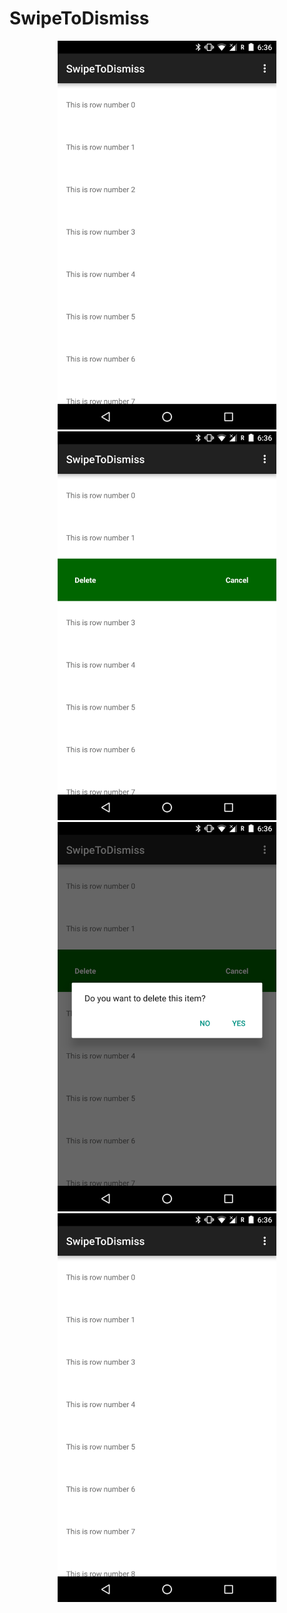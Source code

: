 # SwipeToDismiss

<p align="center">
  <img src="https://github.com/kenlin2411/Swipe-to-delete-listview/blob/master/preview%201.png" width="350"/>
  <img src="https://github.com/kenlin2411/Swipe-to-delete-listview/blob/master/preview%202.png" width="350"/>
  <img src="https://github.com/kenlin2411/Swipe-to-delete-listview/blob/master/preview%203.png" width="350"/>
  <img src="https://github.com/kenlin2411/Swipe-to-delete-listview/blob/master/preview%204.png" width="350"/>
</p>
